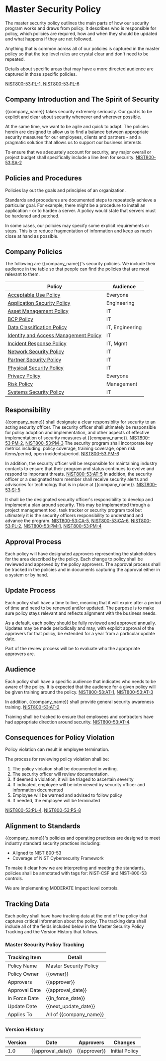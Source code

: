 # Master Security Policy

The master security policy outlines the main parts of how our security program works and draws from policy. It
describes who is responsible for policy, which policies are required, how and when they should be updated and what
happens if they are not followed.

Anything that is common across all of our policies is captured in the master policy so that the top level rules are
crystal clear and don't need to be repeated.

Details about specific areas that may have a more directed audience are captured in those specific policies.

[NIST800-53:PL-1](https://nvd.nist.gov/800-53/Rev4/control/PL-1), [NIST800-53:PL-6](https://nvd.nist.gov/800-53/Rev4/control/PL-6)

## Company Introduction and The Spirit of Security

{{company_name}} takes security extremely seriously.  Our goal is to be explicit and clear about security whenever
and wherever possible.

At the same time, we want to be agile and quick to adapt.  The policies herein are designed to allow us to find a
balance between appropriate security measures for our employees, clients and partners - and a pragmatic solution
that allows us to support our business interests.

To ensure that we adequately account for security, any major overall or project budget shall specifically include a line item for security.  [NIST800-53:SA-2](https://nvd.nist.gov/800-53/Rev4/control/SA-2)

## Policies and Procedures

Policies lay out the goals and principles of an organization.

Standards and procedures are documented steps to repeatedly achieve a particular goal.  For example, there might
be a procedure to install an application - or to harden a server.  A policy would state that servers must be hardened
and patched.

In some cases, our policies may specify some explicit requirements or steps.  This is to reduce fragmentation of
information and keep as much close at hand as possible.

## Company Policies

The following are {{company_name}}'s security policies.  We include their audience in the table so that people can
find the policies that are most relevant to them.

| Policy | Audience |
|--------|----------|
| [Acceptable Use Policy](policies/Acceptable_Use_Policy.md) | Everyone |
| [Application Security Policy](policies/Application_Security_Policy.md) | Engineering |
| [Asset Management Policy](policies/Asset_Management_Policy.md) | IT |
| [BCP Policy](policies/BCP_Policy.md) | IT |
| [Data Classification Policy](policies/Data_Classification_Policy.md) | IT, Engineering |
| [Identity and Access Management Policy](policies/IAM_Policy.md) | IT |
| [Incident Response Policy](policies/Incident_Response_Policy.md) | IT, Mgmt |
| [Network Security Policy](policies/Network_Security_Policy.md) | IT |
| [Partner Security Policy](policies/Partner_Security_Policy.md) | IT |
| [Physical Security Policy](policies/Physical_Security_Policy.md) | IT |
| [Privacy Policy](policies/Privacy_Policy.md) | Everyone |
| [Risk Policy](policies/Risk_Policy.md) | Management |
| [Systems Security Policy](policies/Systems_Security_Policy.md) | IT |

## Responsibility

{{company_name}} shall designate a clear responsiblity for security to an acting security officer.  The security
officer shall ultimately be responsible for policy adoption and implementation, and other aspects of effective
implementation of security measures at {{company_name}}. [NIST800-53:PM-2](https://nvd.nist.gov/800-53/Rev4/control/PM-2),
[NIST800-53:PM-3](https://nvd.nist.gov/800-53/Rev4/control/PM-3) The security program shall incorporate key metrics
including:  policy coverage, training coverage, open risk items/period, open incidents/period.
[NIST800-53:PM-6](https://nvd.nist.gov/800-53/Rev4/control/PM-6)

In addition, the security officer will be responsible for maintaining industry contacts to ensure that their program
and status continues to evolve and respond to important threats. [NIST800-53:AT-5](https://nvd.nist.gov/800-53/Rev4/control/AT-5) 
In addition, the security officer or a designated team member shall receive security alerts and advisories for
technology that is in place at {{company_name}}. [NIST800-53:SI-5](https://nvd.nist.gov/800-53/Rev4/control/SI-5)

It shall be the designated security officer's responsibility to develop and implement a plan around security.  This
may be implemented through a project management tool, task tracker or security program tool but ultimately it is the
security officers responsibility to understand and advance the program.
[NIST800-53:CA-5](https://nvd.nist.gov/800-53/Rev4/control/CA-5), [NIST800-53:CA-6](https://nvd.nist.gov/800-53/Rev4/control/CA-6),
[NIST800-53:PL-2](https://nvd.nist.gov/800-53/Rev4/control/PL-2), [NIST800-53:PM-1](https://nvd.nist.gov/800-53/Rev4/control/PM-1),
[NIST800-53:PM-4](https://nvd.nist.gov/800-53/Rev4/control/PM-4)

## Approval Process

Each policy will have designated approvers representing the stakeholders for the area described by the policy. Each
change to policy shall be reviewed and approved by the policy approvers.  The approval process shall be tracked in
the policies and in documents capturing the approval either in a system or by hand.

## Update Process

Each policy shall have a time to live, meaning that it will expire after a period of time and need to be renewed
and/or updated.  The purpose is to make sure policy stays relevant and reflects alignment with the business needs.

As a default, each policy should be fully reviewed and approved annually.  Updates may be made periodically and may,
with explicit approval of the approvers for that policy, be extended for a year from a particular update date.

Part of the review process will be to evaluate who the appropriate approvers are.

## Audience

Each policy shall have a specific audience that indicates who needs to be aware of the policy.  It is expected that
the audience for a given policy will be given training around the policy.
[NIST800-53:AT-1](https://nvd.nist.gov/800-53/Rev4/control/AT-1),
[NIST800-53:AT-3](https://nvd.nist.gov/800-53/Rev4/control/AT-3)

In addition, {{company_name}} shall provide general security awareness training.
[NIST800-53:AT-2](https://nvd.nist.gov/800-53/Rev4/control/AT-2)

Training shall be tracked to ensure that employees and contractors have had appropriate direction around security.
[NIST800-53:AT-4](https://nvd.nist.gov/800-53/Rev4/control/AT-4).

## Consequences for Policy Violation

Policy violation can result in employee termination.

The process for reviewing policy violation shall be:

1. The policy violation shall be documented in writing.
1. The security officer will review documentation.
1. If deemed a violation, it will be triaged to ascertain severity
1. If indicated, employee will be interviewed by security officer and information documented
1. Employee will be warned and advised to follow policy
1. If needed, the employee will be terminated

[NIST800-53:PL-4](https://nvd.nist.gov/800-53/Rev4/control/PL-4),
[NIST800-53:PS-8](https://nvd.nist.gov/800-53/Rev4/control/PS-8)

## Alignment to Standards

{{company_name}}'s policies and operating practices are designed to meet industry standard security practices including:

* Aligned to NIST 800-53
* Coverage of NIST Cybersecurity Framework

To make it clear how we are interpreting and meeting the standards, policies shall be annotated with tags for: 
NIST-CSF and NIST-800-53 controls.

We are implementing MODERATE Impact level controls.

## Tracking Data

Each policy shall have have tracking data at the end of the policy that captures critical information about the policy.
The tracking data shall include all of the fields included below in the Master Security Policy Tracking and the
Version History that follows.

### Master Security Policy Tracking

| Tracking Item   | Detail |
|-----------------|--------|
| Policy Name     | Master Security Policy |
| Policy Owner    | {{owner}} |
| Approvers       | {{approver}} |
| Approval Date   | {{approval_date}} |
| In Force Date   | {{in_force_date}} |
| Update Date     | {{next_update_date}} |
| Applies To      | All of {{company_name}} |

### Version History

| Version | Date | Approvers | Changes |
|--|--|--|--|
| 1.0 | {{approval_date}} | {{approver}} | Initial Policy |

